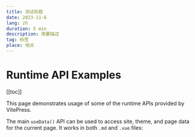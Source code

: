```yaml
---
title: 测试标题
date: 2023-11-6
lang: zh
duration: 5 min
description: 简要描述
tag: 标签
place: 地点
---
```


# Runtime API Examples

[[toc]]

This page demonstrates usage of some of the runtime APIs provided by VitePress.

The main `useData()` API can be used to access site, theme, and page data for the current page. It works in both `.md` and `.vue` files:
